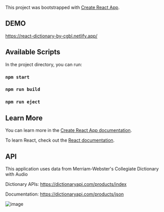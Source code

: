 This project was bootstrapped with [Create React App](https://github.com/facebook/create-react-app).

## DEMO

https://react-dictionary-by-cgbl.netlify.app/

## Available Scripts

In the project directory, you can run:

### `npm start`
### `npm run build`
### `npm run eject`

## Learn More

You can learn more in the [Create React App documentation](https://facebook.github.io/create-react-app/docs/getting-started).

To learn React, check out the [React documentation](https://reactjs.org/).

## API

This application uses data from Merriam-Webster's Collegiate Dictionary with Audio

Dictionary APIs: https://dictionaryapi.com/products/index

Documentation: https://dictionaryapi.com/products/json

![image](https://user-images.githubusercontent.com/58992828/192622016-2471917a-1554-4300-ad82-5a9d2ebb3e66.png)

